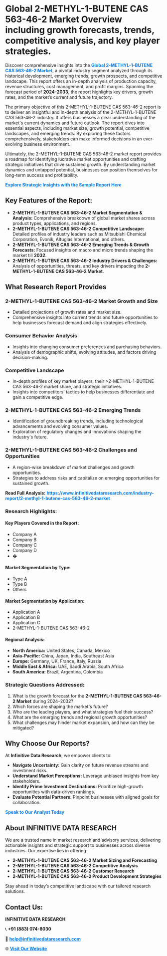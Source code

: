 <h1>Global 2-METHYL-1-BUTENE CAS 563-46-2 Market Overview including growth forecasts, trends, competitive analysis, and key player strategies.</h1>
<p>
Discover comprehensive insights into the 
<a href="https://www.infinitivedataresearch.com/industry-report/2-methyl-1-butene-cas-563-46-2-market" rel="dofollow" style="color: #007BFF; text-decoration: none;"><strong>Global 2-METHYL-1-BUTENE CAS 563-46-2 Market</strong></a>, a pivotal industry segment analyzed through its historical development, emerging trends, growth prospects, and competitive landscape. This report offers an in-depth analysis of production capacity, revenue structures, cost management, and profit margins. Spanning the forecast period of <strong>2024–2033</strong>, the report highlights key drivers, growth rates, and the market’s current and future trajectory.
</p>
<p>
The primary objective of this 2-METHYL-1-BUTENE CAS 563-46-2 report is to deliver an insightful and in-depth analysis of the 2-METHYL-1-BUTENE CAS 563-46-2 industry. It offers businesses a clear understanding of the market's current dynamics and future outlook. The report dives into essential aspects, including market size, growth potential, competitive landscapes, and emerging trends. By exploring these factors comprehensively, stakeholders can make informed decisions in an ever-evolving business environment.
</p>
<p>
Ultimately, the 2-METHYL-1-BUTENE CAS 563-46-2 market report provides a roadmap for identifying lucrative market opportunities and crafting strategic initiatives that drive sustained growth. By understanding market dynamics and untapped potential, businesses can position themselves for long-term success and profitability.
</p>
<p>
<a href="https://www.infinitivedataresearch.com/request-sample/reportId=102453" style="color: #007BFF; text-decoration: none;"><strong>Explore Strategic Insights with the Sample Report Here</strong></a>
</p>

<h2>Key Features of the Report:</h2>
<ul>
<li><strong>2-METHYL-1-BUTENE CAS 563-46-2 Market Segmentation & Analysis:</strong> Comprehensive breakdown of global market shares across product types, applications, and regions.</li>
<li><strong>2-METHYL-1-BUTENE CAS 563-46-2 Competitive Landscape:</strong> Detailed profiles of industry leaders such as Mitsubishi Chemical Corporation, Evonik, Altuglas International, and others.</li>
<li><strong>2-METHYL-1-BUTENE CAS 563-46-2 Emerging Trends & Growth Forecasts:</strong> Focused insights on macro and micro trends shaping the market till <strong>2032</strong>.</li>
<li><strong>2-METHYL-1-BUTENE CAS 563-46-2 Industry Drivers & Challenges:</strong> Analysis of opportunities, threats, and key drivers impacting the <strong>2-METHYL-1-BUTENE CAS 563-46-2 Market</strong>.</li>
</ul>

<h2>What Research Report Provides</h2>
<h3>2-METHYL-1-BUTENE CAS 563-46-2 Market Growth and Size</h3>
<ul>
<li>Detailed projections of growth rates and market size.</li>
<li>Comprehensive insights into current trends and future opportunities to help businesses forecast demand and align strategies effectively.</li>
</ul>

<h3>Consumer Behavior Analysis</h3>
<ul>
<li>Insights into changing consumer preferences and purchasing behaviors.</li>
<li>Analysis of demographic shifts, evolving attitudes, and factors driving decision-making.</li>
</ul>

<h3>Competitive Landscape</h3>
<ul>
<li>In-depth profiles of key market players, their >2-METHYL-1-BUTENE CAS 563-46-2 market share, and strategic initiatives.</li>
<li>Insights into competitors' tactics to help businesses differentiate and gain a competitive edge.</li>
</ul>

<h3>2-METHYL-1-BUTENE CAS 563-46-2 Emerging Trends</h3>
<ul>
<li>Identification of groundbreaking trends, including technological advancements and evolving consumer values.</li>
<li>Exploration of regulatory changes and innovations shaping the industry's future.</li>
</ul>

<h3>2-METHYL-1-BUTENE CAS 563-46-2 Challenges and Opportunities</h3>
<ul>
<li>A region-wise breakdown of market challenges and growth opportunities.</li>
<li>Strategies to address risks and capitalize on emerging opportunities for sustained growth.</li>
</ul>
<p><strong>Read Full Analysis:</strong> <a href="https://www.infinitivedataresearch.com/industry-report/2-methyl-1-butene-cas-563-46-2-market" rel="dofollow" style="color: #007BFF; text-decoration: none;"><strong>https://www.infinitivedataresearch.com/industry-report/2-methyl-1-butene-cas-563-46-2-market</strong></a></p>
<h3>Research Highlights:</h3>
<h4>Key Players Covered in the Report:</h4>
<ul><li>Company A</li><li>Company B</li><li>Company C</li><li>Company D</li><li>�</li></ul>
<h4>Market Segmentation by Type:</h4>
<ul><li>Type A</li><li>Type B</li><li>Others</li></ul>
<h4>Market Segmentation by Application:</h4>
<ul><li>Application A</li><li>Application B</li><li>Application C</li><li>2-METHYL-1-BUTENE CAS 563-46-2</li></ul>

<h4>Regional Analysis:</h4>
<ul>
<li><strong>North America:</strong> United States, Canada, Mexico</li>
<li><strong>Asia-Pacific:</strong> China, Japan, India, Southeast Asia</li>
<li><strong>Europe:</strong> Germany, UK, France, Italy, Russia</li>
<li><strong>Middle East & Africa:</strong> UAE, Saudi Arabia, South Africa</li>
<li><strong>South America:</strong> Brazil, Argentina, Colombia</li>
</ul>

<h3>Strategic Questions Addressed:</h3>
<ol>
<li>What is the growth forecast for the <strong>2-METHYL-1-BUTENE CAS 563-46-2 Market</strong> during 2024–2032?</li>
<li>Which forces are shaping the market's future?</li>
<li>Who are the leading players, and what strategies fuel their success?</li>
<li>What are the emerging trends and regional growth opportunities?</li>
<li>What challenges may hinder market expansion, and how can they be mitigated?</li>
</ol>

<h2>Why Choose Our Reports?</h2>
<p>At <strong>Infinitive Data Research</strong>, we empower clients to:</p>
<ul>
<li><strong>Navigate Uncertainty:</strong> Gain clarity on future revenue streams and investment risks.</li>
<li><strong>Understand Market Perceptions:</strong> Leverage unbiased insights from key stakeholders.</li>
<li><strong>Identify Prime Investment Destinations:</strong> Prioritize high-growth opportunities with data-driven rankings.</li>
<li><strong>Evaluate Potential Partners:</strong> Pinpoint businesses with aligned goals for collaboration.</li>
</ul>
<p><a href="https://www.infinitivedataresearch.com/industry-report/2-methyl-1-butene-cas-563-46-2-market" rel="dofollow" style="color: #007BFF; text-decoration: none;"><strong>Speak to Our Analyst Today</strong></a></p>

<h2>About INFINITIVE DATA RESEARCH</h2>
<p>We are a trusted name in market research and advisory services, delivering actionable insights and strategic support to businesses across diverse industries. Our expertise lies in offering:</p>
<ul>
<li><strong>2-METHYL-1-BUTENE CAS 563-46-2 Market Sizing and Forecasting</strong></li>
<li><strong>2-METHYL-1-BUTENE CAS 563-46-2 Competitive Analysis</strong></li>
<li><strong>2-METHYL-1-BUTENE CAS 563-46-2 Customer Research</strong></li>
<li><strong>2-METHYL-1-BUTENE CAS 563-46-2 Product Development Strategies</strong></li>
</ul>
<p>Stay ahead in today’s competitive landscape with our tailored research solutions.</p>

<h2>Contact Us:</h2>
<p><strong>INFINITIVE DATA RESEARCH</strong></p>
<p>📞 <strong>+91 (883) 074-8030</strong></p>
<p>📧 <strong><a href="mailto:help@infinitivedataresearch.com" style="color: #007BFF;">help@infinitivedataresearch.com</a></strong></p>
<p>🌐 <strong><a href="https://www.infinitivedataresearch.com" rel="dofollow" style="color: #007BFF;">Visit Our Website</a></strong></p>